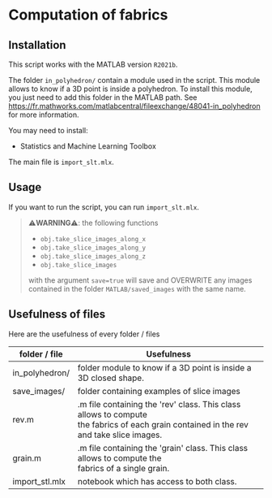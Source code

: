 # Computation of fabrics

## Installation

This script works with the MATLAB version `R2021b`. 

The folder `in_polyhedron/` contain a module used in the script. This module allows to know if a 3D point is inside a polyhedron. To install this module, you just need to add this folder in the MATLAB path.
See https://fr.mathworks.com/matlabcentral/fileexchange/48041-in_polyhedron for more information.

You may need to install:
* Statistics and Machine Learning Toolbox

The main file is `import_slt.mlx`.

## Usage

If you want to run the script, you can run `import_slt.mlx`.

> ⚠️**WARNING**⚠️: the following functions
> * `obj.take_slice_images_along_x`
> * `obj.take_slice_images_along_y`
> * `obj.take_slice_images_along_z`
> * `obj.take_slice_images`
>
> with the argument `save=true` will save and OVERWRITE any images contained in the folder `MATLAB/saved_images` with the same name.

## Usefulness of files

Here are the usefulness of every folder / files

| folder / file | Usefulness |
|---|---|
| in_polyhedron/ | folder module to know if a 3D point is inside a 3D closed shape. |
| save_images/ | folder containing examples of slice images |
| rev.m | .m file containing the 'rev' class. This class allows to compute <br>the fabrics of each grain contained in the rev and take slice images. |
| grain.m | .m file containing the 'grain' class. This class allows to compute the <br>fabrics of a single grain. |
| import_stl.mlx | notebook which has access to both class. |